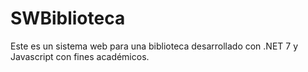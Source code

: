 # SWBiblioteca
Este es un sistema web para una biblioteca desarrollado con .NET 7 y Javascript con fines académicos.
